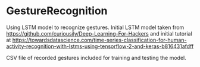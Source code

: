 # GestureRecognition
Using LSTM model to recognize gestures. Initial LSTM model taken from https://github.com/curiousily/Deep-Learning-For-Hackers and initial tutorial at https://towardsdatascience.com/time-series-classification-for-human-activity-recognition-with-lstms-using-tensorflow-2-and-keras-b816431afdff

CSV file of recorded gestures included for training and testing the model.
